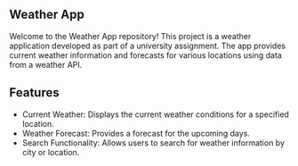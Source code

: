 ## Weather App

Welcome to the Weather App repository! This project is a weather application developed as part of a university assignment. The app provides current weather information and forecasts for various locations using data from a weather API.

## Features
- Current Weather: Displays the current weather conditions for a specified location.
- Weather Forecast: Provides a forecast for the upcoming days.
- Search Functionality: Allows users to search for weather information by city or location.
